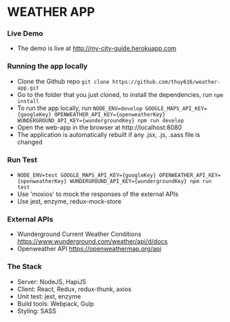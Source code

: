 # WEATHER APP

### Live Demo
* The demo is live at http://my-city-guide.herokuapp.com

### Running the app locally
* Clone the Github repo `git clone https://github.com/thuy616/weather-app.git`
* Go to the folder that you just cloned, to install the dependencies, run `npm install`
* To run the app locally, run `NODE_ENV=develop GOOGLE_MAPS_API_KEY={googleKey} OPENWEATHER_API_KEY={openweatherKey} WUNDERGROUND_API_KEY={wundergroundKey} npm run develop`
* Open the web-app in the browser at http://localhost:8080
* The application is automatically rebuilt if any .jsx, .js, .sass file is changed

### Run Test
* `NODE_ENV=test GOOGLE_MAPS_API_KEY={googleKey} OPENWEATHER_API_KEY={openweatherKey} WUNDERGROUND_API_KEY={wundergroundKey} npm run test`
* Use 'moxios' to mock the responses of the external APIs
* Use jest, enzyme, redux-mock-store

### External APIs
* Wunderground Current Weather Conditions https://www.wunderground.com/weather/api/d/docs
* Openweather API https://openweathermap.org/api

### The Stack
* Server: NodeJS, HapiJS
* Client: React, Redux, redux-thunk, axios
* Unit test: jest, enzyme
* Build tools: Webpack, Gulp
* Styling: SASS
